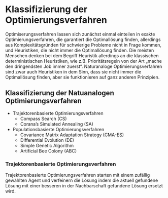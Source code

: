 # Klassifizierung der Optimierungsverfahren

Optimiserungsverfahren lassen sich zunächst einmal einteilen in exakte Optimierungsverfahren, die garantiert die Optimallösung finden, allerdings aus Komplexitätsgründen für schwierige Probleme nicht in Frage kommen, und Heuristiken, die nicht immer die Optimallösung finden. Die meisten Menschen denken bei dem Begriff Heuristik allerdings an die klassischen deterministischen Heuristiken, wie z.B. Prioritätsregeln von der Art „mache den dringendsten Job immer zuerst“. Naturanaloge Optimierungsverfahren sind zwar auch Heuristiken in dem Sinn, dass sie nicht immer die Optimallösung finden, aber sie funktionieren auf ganz anderen Prinzipien.

## Klassifizierung der Natuanalogen Optimierungsverfahren

- Trajektorenbasierte Optimierungsverfahren
  - Compass Search (CS)
  - Corana’s Simulated Annealing (SA)
- Populationsbasierte Optimierungsverfahren
  - Covariance Matrix Adaptation Strategy (CMA-ES)
  - Differential Evolution (DE)
  - Simple Genetic Algorithm
  - Artificial Bee Colony (ABC)

### Trajektorenbasierte Optimierungsverfahren

Trajektorenbasierte Optimierungsverfahren starten mit einem zufällig gewählten Agent und verfeinern die Lösung indem die aktuell gefundene Lösung mit einer besseren in der Nachbarschaft gefundene Lösung ersetzt wird.
